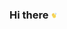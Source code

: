 ### Hi there <img height= "10em" align="center" src="https://github.com/Alantrivandrum/Alantrivandrum/blob/main/waving-hi.gif" >
  
<!--<img align="center" src="https://github-readme-stats.vercel.app/api/top-langs/?username=alantrivandrum&theme=<THEME_NAME>" /-->

<!--<img height="180em" src="https://github-readme-stats.vercel.app/api?username=Alantrivandrum&show_icons=true&hide_border=true&&count_private=false&include_all_commits=true" />-->

<!--![visitors](https://visitor-badge.glitch.me/badge?page_id=${alantrivandrum}.${PayPal_Project})-->
<!--
**Alantrivandrum/Alantrivandrum** is a ✨ _special_ ✨ repository because its `README.md` (this file) appears on your GitHub profile.

Here are some ideas to get you started:

- 🔭 I’m currently working on ...
- 🌱 I’m currently learning ...
- 👯 I’m looking to collaborate on ...
- 🤔 I’m looking for help with ...
- 💬 Ask me about ...
- 📫 How to reach me: ...
- 😄 Pronouns: ...
- ⚡ Fun fact: ...
-->
